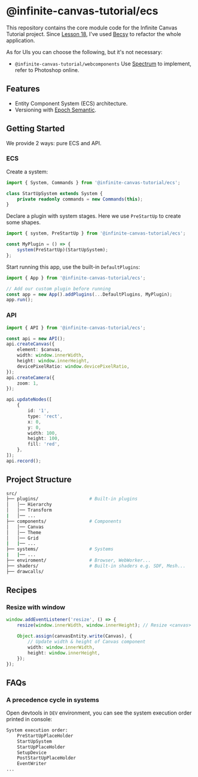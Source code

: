 # @infinite-canvas-tutorial/ecs

This repository contains the core module code for the Infinite Canvas Tutorial project.
Since [Lesson 18], I've used [Becsy] to refactor the whole application.

As for UIs you can choose the following, but it's not necessary:

-   `@infinite-canvas-tutorial/webcomponents` Use [Spectrum] to implement, refer to Photoshop online.

## Features

-   Entity Component System (ECS) architecture.
-   Versioning with [Epoch Semantic].

## Getting Started

We provide 2 ways: pure ECS and API.

### ECS

Create a system:

```ts
import { System, Commands } from '@infinite-canvas-tutorial/ecs';

class StartUpSystem extends System {
    private readonly commands = new Commands(this);
}
```

Declare a plugin with system stages. Here we use `PreStartUp` to create some shapes.

```ts
import { system, PreStartUp } from '@infinite-canvas-tutorial/ecs';

const MyPlugin = () => {
    system(PreStartUp)(StartUpSystem);
};
```

Start running this app, use the built-in `DefaultPlugins`:

```ts
import { App } from '@infinite-canvas-tutorial/ecs';

// Add our custom plugin before running
const app = new App().addPlugins(...DefaultPlugins, MyPlugin);
app.run();
```

### API

```ts
import { API } from '@infinite-canvas-tutorial/ecs';

const api = new API();
api.createCanvas({
    element: $canvas,
    width: window.innerWidth,
    height: window.innerHeight,
    devicePixelRatio: window.devicePixelRatio,
});
api.createCamera({
    zoom: 1,
});

api.updateNodes([
    {
        id: '1',
        type: 'rect',
        x: 0,
        y: 0,
        width: 100,
        height: 100,
        fill: 'red',
    },
]);
api.record();
```

## Project Structure

```bash
src/
├── plugins/                   # Built-in plugins
│   │── Hierarchy
│   │── Transform
|   │── ...
├── components/                # Components
│   │── Canvas
│   │── Theme
│   │── Grid
|   |── ...
├── systems/                   # Systems
|   |── ...
├── enviroment/                # Browser, WebWorker...
├── shaders/                   # Built-in shaders e.g. SDF, Mesh...
├── drawcalls/
```

## Recipes

### Resize with window

```ts
window.addEventListener('resize', () => {
    resize(window.innerWidth, window.innerHeight); // Resize <canvas>

    Object.assign(canvasEntity.write(Canvas), {
        // Update width & height of Canvas component
        width: window.innerWidth,
        height: window.innerHeight,
    });
});
```

## FAQs

### A precedence cycle in systems

Open devtools in `DEV` environment, you can see the system execution order printed in console:

```bash
System execution order:
    PreStartUpPlaceHolder
    StartUpSystem
    StartUpPlaceHolder
    SetupDevice
    PostStartUpPlaceHolder
    EventWriter
...
```

[Lesson 18]: https://infinitecanvas.cc/guide/lesson-018
[Becsy]: https://lastolivegames.github.io/becsy/
[Spectrum]: https://opensource.adobe.com/spectrum-web-components
[Epoch Semantic]: https://antfu.me/posts/epoch-semver
